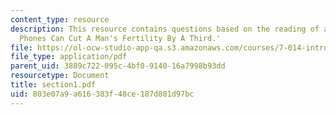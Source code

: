 ```yaml
---
content_type: resource
description: This resource contains questions based on the reading of article 'Mobile
  Phones Can Cut A Man's Fertility By A Third.'
file: https://ol-ocw-studio-app-qa.s3.amazonaws.com/courses/7-014-introductory-biology-spring-2005/803e07a9a616383f48ce187d801d97bc_section1.pdf
file_type: application/pdf
parent_uid: 3889c722-095c-4bf0-9140-16a7998b93dd
resourcetype: Document
title: section1.pdf
uid: 803e07a9-a616-383f-48ce-187d801d97bc
---
```

